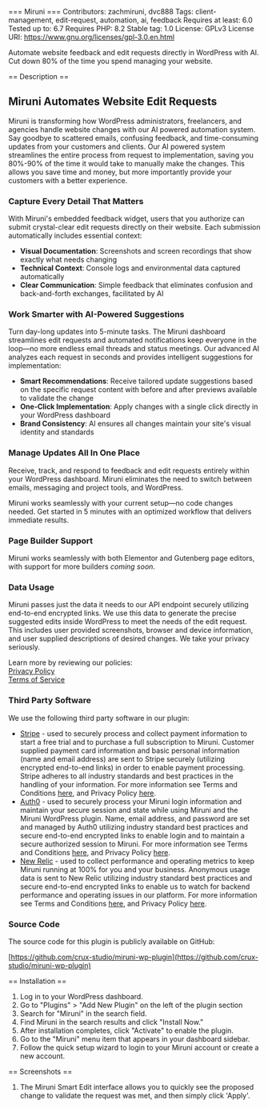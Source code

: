 === Miruni ===
Contributors: zachmiruni, dvc888
Tags: client-management, edit-request, automation, ai, feedback
Requires at least: 6.0
Tested up to: 6.7
Requires PHP: 8.2
Stable tag: 1.0
License: GPLv3
License URI: https://www.gnu.org/licenses/gpl-3.0.en.html

Automate website feedback and edit requests directly in WordPress with AI. Cut down 80% of the time you spend managing your website.

== Description ==

## Miruni Automates Website Edit Requests

Miruni is transforming how WordPress administrators, freelancers, and agencies handle website changes with our AI powered automation system. Say goodbye to scattered emails, confusing feedback, and time-consuming updates from your customers and clients. Our AI powered system streamlines the entire process from request to implementation, saving you 80%-90% of the time it would take to manually make the changes. This allows you save time and money, but more importantly provide your customers with a better experience.

### Capture Every Detail That Matters

With Miruni's embedded feedback widget, users that you authorize can submit crystal-clear edit requests directly on their website. Each submission automatically includes essential context:

- **Visual Documentation**: Screenshots and screen recordings that show exactly what needs changing
- **Technical Context**: Console logs and environmental data captured automatically
- **Clear Communication**: Simple feedback that eliminates confusion and back-and-forth exchanges, facilitated by AI

### Work Smarter with AI-Powered Suggestions

Turn day-long updates into 5-minute tasks. The Miruni dashboard streamlines edit requests and automated notifications keep everyone in the loop—no more endless email threads and status meetings. Our advanced AI analyzes each request in seconds and provides intelligent suggestions for implementation:

- **Smart Recommendations**: Receive tailored update suggestions based on the specific request content with before and after previews available to validate the change
- **One-Click Implementation**: Apply changes with a single click directly in your WordPress dashboard
- **Brand Consistency**: AI ensures all changes maintain your site's visual identity and standards

### Manage Updates All In One Place

Receive, track, and respond to feedback and edit requests entirely within your WordPress dashboard. Miruni eliminates the need to switch between emails, messaging and project tools, and WordPress.

Miruni works seamlessly with your current setup—no code changes needed. Get started in 5 minutes with an optimized workflow that delivers immediate results.

### Page Builder Support

Miruni works seamlessly with both Elementor and Gutenberg page editors, with support for more builders _coming soon_.

### Data Usage

Miruni passes just the data it needs to our API endpoint securely utilizing end-to-end encrypted links. We use this data to generate the precise suggested edits inside WordPress to meet the needs of the edit request. This includes user provided screenshots, browser and device information, and user supplied descriptions of desired changes. We take your privacy seriously.

Learn more by reviewing our policies:  
[Privacy Policy](https://www.miruni.io/privacy-policy)  
[Terms of Service](https://www.miruni.io/terms-of-service)

### Third Party Software

We use the following third party software in our plugin:

- [Stripe](https://stripe.com/) - used to securely process and collect payment information to start a free trial and to purchase a full subscription to Miruni. Customer supplied payment card information and basic personal information (name and email address) are sent to Stripe securely (utilizing encrypted end-to-end links) in order to enable payment processing. Stripe adheres to all industry standards and best practices in the handling of your information. For more information see Terms and Conditions [here](https://stripe.com/legal/ssa), and Privacy Policy [here](https://stripe.com/privacy).
- [Auth0](https://auth0.com/) - used to securely process your Miruni login information and maintain your secure session and state while using Miruni and the Miruni WordPress plugin. Name, email address, and password are set and managed by Auth0 utilizing industry standard best practices and secure end-to-end encrypted links to enable login and to maintain a secure authorized session to Miruni. For more information see Terms and Conditions [here](https://www.okta.com/terms-of-service/), and Privacy Policy [here](https://www.okta.com/privacy-policy/).
- [New Relic](https://newrelic.com/) - used to collect performance and operating metrics to keep Miruni running at 100% for you and your business. Anonymous usage data is sent to New Relic utilizing industry standard best practices and secure end-to-end encrypted links to enable us to watch for backend performance and operating issues in our platform. For more information see Terms and Conditions [here](https://newrelic.com/termsandconditions/terms), and Privacy Policy [here](https://newrelic.com/termsandconditions/privacy).

### Source Code

The source code for this plugin is publicly available on GitHub:

[https://github.com/crux-studio/miruni-wp-plugin](https://github.com/crux-studio/miruni-wp-plugin)

== Installation ==

1. Log in to your WordPress dashboard.
2. Go to \"Plugins\" > \"Add New Plugin\" on the left of the plugin section
3. Search for \"Miruni\" in the search field.
4. Find Miruni in the search results and click \"Install Now.\"
5. After installation completes, click \"Activate\" to enable the plugin.
6. Go to the \"Miruni\" menu item that appears in your dashboard sidebar.
7. Follow the quick setup wizard to login to your Miruni account or create a new account.

== Screenshots ==

1. The Miruni Smart Edit interface allows you to quickly see the proposed change to validate the request was met, and then simply click \'Apply\'.
